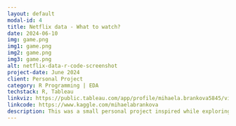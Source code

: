 ```yaml
---
layout: default
modal-id: 4
title: Netflix data - What to watch?
date: 2024-06-10
img: game.png
img1: game.png
img2: game.png
img3: game.png
alt: netflix-data-r-code-screenshot
project-date: June 2024
client: Personal Project
category: R Programming | EDA
techstack: R, Tableau
linkviz: https://public.tableau.com/app/profile/mihaela.brankova5845/vizzes
linkcode: https://www.kaggle.com/mihaelabrankova
description: This was a small personal project inspired while exploring the vast dataset offerings in Kaggle. As a cinephile who watches many movies and tv series I was interested in learning what is good on Netflix and what is not so interesting based on IMDB scoring in different genres and organized by years. I also did an analysis on the famous actors represented in the dataset.
---
```

